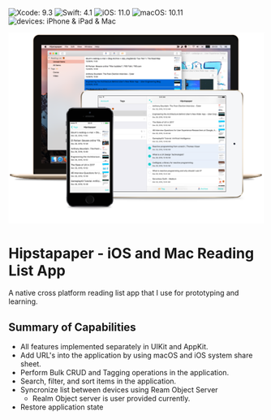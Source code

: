 ![Xcode: 9.3](https://img.shields.io/badge/Xcode-9.3-lightgrey.svg) ![Swift: 4.1](https://img.shields.io/badge/Swift-4.1-lightgrey.svg) ![iOS: 11.0](https://img.shields.io/badge/iOS-11.0-lightgrey.svg) ![macOS: 10.11](https://img.shields.io/badge/macOS-10.11-lightgrey.svg) ![devices: iPhone & iPad & Mac](https://img.shields.io/badge/devices-iPad%20%26%20iPhone%20%26%20Mac-lightgrey.svg)

![Hipstapaper Screenshots](/readme-screenshot.png)

# Hipstapaper - iOS and Mac Reading List App
A native cross platform reading list app that I use for prototyping and learning.

## Summary of Capabilities
- All features implemented separately in UIKit and AppKit.
- Add URL's into the application by using macOS and iOS system share sheet.
- Perform Bulk CRUD and Tagging operations in the application.
- Search, filter, and sort items in the application.
- Syncronize list between devices using Ream Object Server
    - Realm Object server is user provided currently.
- Restore application state
